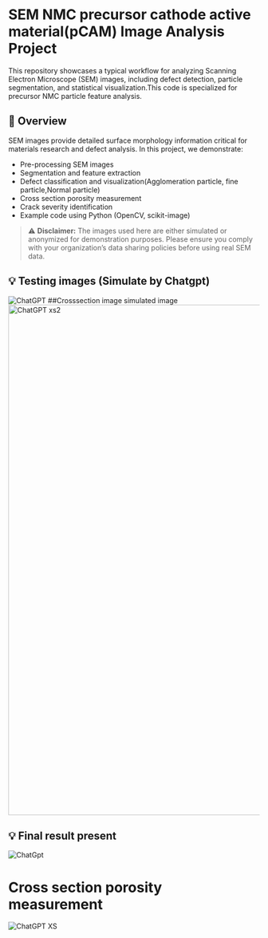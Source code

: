# SEM NMC precursor cathode active material(pCAM) Image Analysis Project
This repository showcases a typical workflow for analyzing Scanning Electron Microscope (SEM) images, including defect detection, particle segmentation, and statistical visualization.This code is specialized for precursor NMC particle feature analysis. 

## 🔬 Overview

SEM images provide detailed surface morphology information critical for materials research and defect analysis. In this project, we demonstrate:

- Pre-processing SEM images
- Segmentation and feature extraction
- Defect classification and visualization(Agglomeration particle, fine particle,Normal particle)
- Cross section porosity measurement
- Crack severity identification
- Example code using Python (OpenCV, scikit-image)

> ⚠️ **Disclaimer:** The images used here are either simulated or anonymized for demonstration purposes. Please ensure you comply with your organization’s data sharing policies before using real SEM data.
## 💡 Testing images (Simulate by Chatgpt)
![ChatGPT](https://github.com/user-attachments/assets/8e046299-5563-4180-a6b2-d19f5d3edd00)
##Crosssection image simulated image 
<img width="1024" height="1024" alt="ChatGPT xs2" src="https://github.com/user-attachments/assets/1d0c8674-9ed2-456e-9082-14ffd08a9d80" />


> 
## 💡 Final result present
![ChatGpt](https://github.com/user-attachments/assets/dfa5d2af-08c0-4fbb-a82e-d714646158ed)

# Cross section porosity measurement 
![ChatGPT XS](https://github.com/user-attachments/assets/19255a05-f379-4370-a77a-50908ba6a540)




